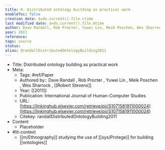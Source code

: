 ```yaml
---
title: R- Distributed ontology building as practical work
enableToc: false
creation date: $=dv.current().file.ctime
last modified date: $=dv.current().file.mtime
author: Dave Randall, Rob Procter, Yuwei Lin, Meik Poschen, Wes Sharrock, Robert Stevens
year: 2011
reference: 
tags: source
status: 
alias: @randallDistributedOntologyBuilding2011
---
```

-   Title: Distributed ontology building as practical work
-   Meta:
    -   Tags: #ref/Paper
    -   Authored by:: Dave Randall , Rob Procter , Yuwei Lin , Meik Poschen , Wes Sharrock , [[Robert Stevens]]
    -   Year: [[2011]]
    -   Publication: International Journal of Human-Computer Studies
    -   URL: [https://linkinghub.elsevier.com/retrieve/pii/S1071581911000024](https://linkinghub.elsevier.com/retrieve/pii/S1071581911000024)
    -   Citekey: randallDistributedOntologyBuilding2011
-   Content
    -   Placeholder
-   #lit-context
    -   [[m/Ethnography]] studying the use of [[sys/Protege]] for building [[ontologies]]
